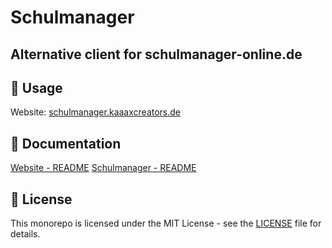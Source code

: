 # Schulmanager

## Alternative client for schulmanager-online.de

## 🚀 Usage

Website: [schulmanager.kaaaxcreators.de](https://schulmanager.kaaaxcreators.de)

## 📖 Documentation

[Website - README](https://github.com/kaaax0815/schulmanager/tree/main/packages/website#readme)
[Schulmanager - README](https://github.com/kaaax0815/schulmanager/tree/main/packages/schulmanager#readme)

## 📜 License

This monorepo is licensed under the MIT License - see the [LICENSE](LICENSE) file for details.

